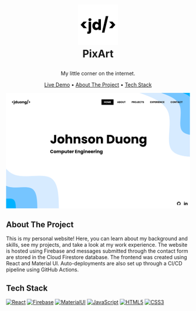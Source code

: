 <br />
<h1>
<p align="center">
  <img src="https://github.com/johnsonduong/personal-website/blob/main/public/logo.png?raw=true" alt="Logo" width="110" height="110">
  <br>PixArt
</h1>
<p align="center">
    My little corner on the internet.
    <br />
    </p>
</p>
<p align="center">
    <a href="https://johnsonduong.ml" target="_blank">Live Demo</a> •
  <a href="#about-the-project">About The Project</a> •
  <a href="#tech-stack">Tech Stack</a>
</p>  

<p align="center">
  
<img src="https://github.com/johnsonduong/personal-website/blob/main/src/images/personal-website.png?raw=true" alt="Logo" >
</p>                                                                                                                             
                                                                                                                                                      
## About The Project
This is my personal website! Here, you can learn about my background and skills, see my projects, and take a look at my work experience. The website is hosted using Firebase and messages submitted through the contact form are stored in the Cloud Firestore database. The frontend was created using React and Material UI. Auto-deployments are also set up through a CI/CD pipeline using GitHub Actions. 

## Tech Stack
<a href="" target="_blank"><img alt="React" src="https://img.shields.io/badge/react-%2320232a.svg?style=for-the-badge&logo=react&logoColor=%2361DAFB"></a>
<a href="" target="_blank"><img alt="Firebase" src="https://img.shields.io/badge/Firebase-039BE5?style=for-the-badge&logo=Firebase&logoColor=white"></a>
<a href="" target="_blank"><img alt="MaterialUI" src="https://img.shields.io/badge/MUI-%230081CB.svg?style=for-the-badge&logo=mui&logoColor=white"></a>
  <a href="" target="_blank"><img alt="JavaScript" src="https://img.shields.io/badge/javascript-%23323330.svg?style=for-the-badge&logo=javascript&logoColor=%23F7DF1E"></a>
    <a href="" target="_blank"><img alt="HTML5" src="https://img.shields.io/badge/html5-%23E34F26.svg?style=for-the-badge&logo=html5&logoColor=white"></a>
    <a href="" target="_blank"><img alt="CSS3" src="https://img.shields.io/badge/css3-%231572B6.svg?style=for-the-badge&logo=css3&logoColor=white"></a>